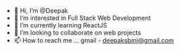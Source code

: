 - 👋 Hi, I’m @Deepak
- 👀 I’m interested in Full Stack Web Development
- 🌱 I’m currently learning ReactJS
- 💞️ I’m looking to collaborate on web projects
- 📫 How to reach me ... gmail - deepaksbmj@gmail.com

<!---
deepaksbmj/deepaksbmj is a ✨ special ✨ repository because its `README.md` (this file) appears on your GitHub profile.
You can click the Preview link to take a look at your changes.
--->
